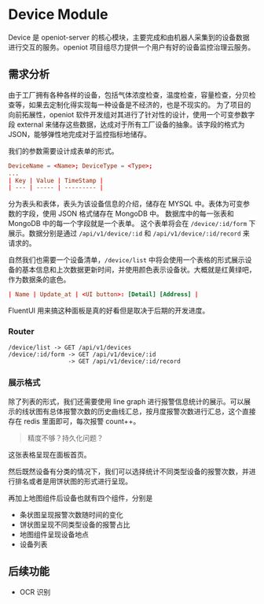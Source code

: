 # Device Module

Device 是 openiot-server 的核心模块，主要完成和由机器人采集到的设备数据进行交互的服务。openiot 项目组尽力提供一个用户有好的设备监控治理云服务。

## 需求分析

由于工厂拥有各种各样的设备，包括气体浓度检查，温度检查，容量检查，分贝检查等，如果去定制化得实现每一种设备是不经济的，也是不现实的。
为了项目的向前拓展性，openiot 软件开发组对其进行了针对性的设计，使用一个可变参数字段 external 来储存这些数据，达成对于所有工厂设备的抽象。该字段的格式为 JSON，能够弹性地完成对于监控指标地储存。

我们的参数需要设计成表单的形式。
```toml
DeviceName = <Name>; DeviceType = <Type>;
...
| Key | Value | TimeStamp |
| --- | ----- | --------- |
```
分为表头和表体，表头为该设备信息的介绍，储存在 MYSQL 中。表体为可变参数的字段，使用 JSON 格式储存在 MongoDB 中。
数据库中的每一张表和 MongoDB 中的每一个字段就是一个表单。
这个表单将会在 `/device/:id/form` 下展示。数据分别是通过 `/api/v1/device/:id` 和 `/api/v1/device/:id/record` 来请求的。

自然我们也需要一个设备清单，`/device/list` 中将会使用一个表格的形式展示设备的基本信息和上次数据更新时间，并使用颜色表示设备状。大概就是红黄绿吧，作为数据条的底色。

```toml
| Name | Update_at | <UI button>: [Detail] [Address] |
```

FluentUI 用来搞这种面板是真的好看但是取决于后期的开发进度。

### Router

```http request
/device/list -> GET /api/v1/devices
/device/:id/form -> GET /api/v1/device/:id
                 -> GET /api/v1/device/:id/record
```

### 展示格式

除了列表的形式，我们还需要使用 line graph 进行报警信息统计的展示。可以展示的线状图有总体报警次数的历史曲线汇总，按月度报警次数进行汇总，这个直接存在 redis 里面即可，每次报警 count++。

> 精度不够？持久化问题？

这张表格呈现在面板首页。

然后既然设备有分类的情况下，我们可以选择统计不同类型设备的报警次数，并进行排名或者是用饼状图的形式进行呈现。

再加上地图组件后设备也就有四个组件，分别是
- 条状图呈现报警次数随时间的变化
- 饼状图呈现不同类型设备的报警占比
- 地图组件呈现设备地点
- 设备列表

## 后续功能

- OCR 识别



